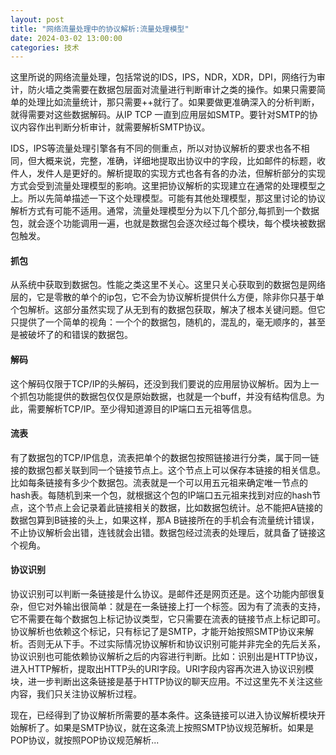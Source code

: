 ```yaml
---
layout: post
title: "网络流量处理中的协议解析:流量处理模型"
date: 2024-03-02 13:00:00
categories: 技术
---
```


这里所说的网络流量处理，包括常说的IDS，IPS，NDR，XDR，DPI，网络行为审计，防火墙之类需要在数据包层面对流量进行判断审计之类的操作。如果只需要简单的处理比如流量统计，那只需要++就行了。如果要做更准确深入的分析判断，就得需要对这些数据解码。从IP TCP 一直到应用层如SMTP。要针对SMTP的协议内容作出判断分析审计，就需要解析SMTP协议。

IDS，IPS等流量处理引擎各有不同的侧重点，所以对协议解析的要求也各不相同，但大概来说，完整，准确，详细地提取出协议中的字段，比如邮件的标题，收件人，发件人是更好的。解析提取的实现方式也各有各的办法，但解析部分的实现方式会受到流量处理模型的影响。这里把协议解析的实现建立在通常的处理模型之上。所以先简单描述一下这个处理模型。可能有其他处理模型，那这里讨论的协议解析方式有可能不适用。通常，流量处理模型分为以下几个部分,每抓到一个数据包，就会逐个功能调用一遍，也就是数据包会逐次经过每个模块，每个模块被数据包触发。

#### 抓包

从系统中获取到数据包。性能之类这里不关心。这里只关心获取到的数据包是网络层的，它是零散的单个的ip包，它不会为协议解析提供什么方便，除非你只基于单个包解析。这部分虽然实现了从无到有的数据包获取，解决了根本关键问题。但它只提供了一个简单的视角：一个个的数据包，随机的，混乱的，毫无顺序的，甚至是被破坏了的和错误的数据包。

#### 解码

这个解码仅限于TCP/IP的头解码，还没到我们要说的应用层协议解析。因为上一个抓包功能提供的数据包仅仅是原始数据，也就是一个buff，并没有结构信息。为此，需要解析TCP/IP。至少得知道源目的IP端口五元祖等信息。

#### 流表

有了数据包的TCP/IP信息，流表把单个的数据包按照链接进行分类，属于同一链接的数据包都关联到同一个链接节点上。这个节点上可以保存本链接的相关信息。比如每条链接有多少个数据包。流表就是一个可以用五元祖来确定唯一节点的hash表。每随机到来一个包，就根据这个包的IP端口五元祖来找到对应的hash节点，这个节点上会记录着此链接相关的数据，比如数据包统计。总不能把A链接的数据包算到B链接的头上，如果这样，那A B链接所在的手机会有流量统计错误，不止协议解析会出错，连钱就会出错。数据包经过流表的处理后，就具备了链接这个视角。

#### 协议识别

协议识别可以判断一条链接是什么协议。是邮件还是网页还是。这个功能内部很复杂，但它对外输出很简单：就是在一条链接上打一个标签。因为有了流表的支持，它不需要在每个数据包上标记协议类型，它只需要在流表的链接节点上标记即可。协议解析也依赖这个标记，只有标记了是SMTP，才能开始按照SMTP协议来解析。否则无从下手。不过实际情况协议解析和协议识别可能并非完全的先后关系，协议识别也可能依赖协议解析之后的内容进行判断。比如：识别出是HTTP协议，进入HTTP解析，提取出HTTP头的URI字段。URI字段内容再次进入协议识别模块，进一步判断出这条链接是基于HTTP协议的聊天应用。不过这里先不关注这些内容，我们只关注协议解析过程。

现在，已经得到了协议解析所需要的基本条件。这条链接可以进入协议解析模块开始解析了。如果是SMTP协议，就在这条流上按照SMTP协议规范解析。如果是POP协议，就按照POP协议规范解析...
